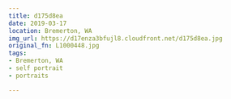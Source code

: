 ```yaml
---
title: d175d8ea
date: 2019-03-17
location: Bremerton, WA
img_url: https://d17enza3bfujl8.cloudfront.net/d175d8ea.jpg
original_fn: L1000448.jpg
tags:
- Bremerton, WA
- self portrait
- portraits

---
```

